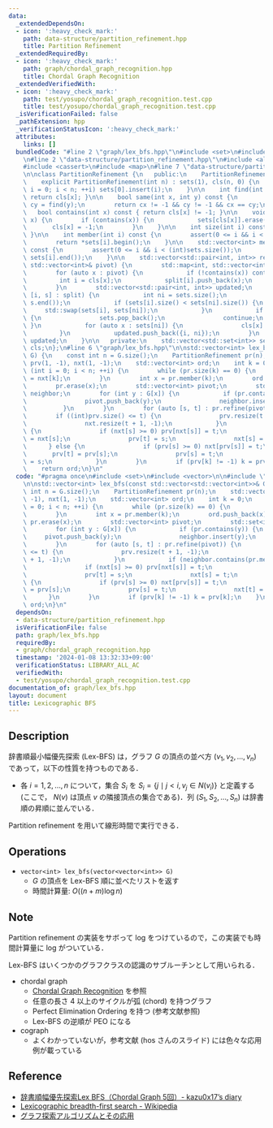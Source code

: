 ```yaml
---
data:
  _extendedDependsOn:
  - icon: ':heavy_check_mark:'
    path: data-structure/partition_refinement.hpp
    title: Partition Refinement
  _extendedRequiredBy:
  - icon: ':heavy_check_mark:'
    path: graph/chordal_graph_recognition.hpp
    title: Chordal Graph Recognition
  _extendedVerifiedWith:
  - icon: ':heavy_check_mark:'
    path: test/yosupo/chordal_graph_recognition.test.cpp
    title: test/yosupo/chordal_graph_recognition.test.cpp
  _isVerificationFailed: false
  _pathExtension: hpp
  _verificationStatusIcon: ':heavy_check_mark:'
  attributes:
    links: []
  bundledCode: "#line 2 \"graph/lex_bfs.hpp\"\n#include <set>\n#include <vector>\n\
    \n#line 2 \"data-structure/partition_refinement.hpp\"\n#include <algorithm>\n\
    #include <cassert>\n#include <map>\n#line 7 \"data-structure/partition_refinement.hpp\"\
    \n\nclass PartitionRefinement {\n   public:\n    PartitionRefinement() = default;\n\
    \    explicit PartitionRefinement(int n) : sets(1), cls(n, 0) {\n        for (int\
    \ i = 0; i < n; ++i) sets[0].insert(i);\n    }\n\n    int find(int x) const {\
    \ return cls[x]; }\n\n    bool same(int x, int y) const {\n        int cx = find(x),\
    \ cy = find(y);\n        return cx != -1 && cy != -1 && cx == cy;\n    }\n\n \
    \   bool contains(int x) const { return cls[x] != -1; }\n\n    void erase(int\
    \ x) {\n        if (contains(x)) {\n            sets[cls[x]].erase(x);\n     \
    \       cls[x] = -1;\n        }\n    }\n\n    int size(int i) const { return sets[i].size();\
    \ }\n\n    int member(int i) const {\n        assert(0 <= i && i < (int)sets.size());\n\
    \        return *sets[i].begin();\n    }\n\n    std::vector<int> members(int i)\
    \ const {\n        assert(0 <= i && i < (int)sets.size());\n        return std::vector<int>(sets[i].begin(),\
    \ sets[i].end());\n    }\n\n    std::vector<std::pair<int, int>> refine(const\
    \ std::vector<int>& pivot) {\n        std::map<int, std::vector<int>> split;\n\
    \        for (auto x : pivot) {\n            if (!contains(x)) continue;\n   \
    \         int i = cls[x];\n            split[i].push_back(x);\n            sets[i].erase(x);\n\
    \        }\n        std::vector<std::pair<int, int>> updated;\n        for (auto&\
    \ [i, s] : split) {\n            int ni = sets.size();\n            sets.emplace_back(s.begin(),\
    \ s.end());\n            if (sets[i].size() < sets[ni].size()) {\n           \
    \     std::swap(sets[i], sets[ni]);\n            }\n            if (sets[ni].empty())\
    \ {\n                sets.pop_back();\n                continue;\n           \
    \ }\n            for (auto x : sets[ni]) {\n                cls[x] = ni;\n   \
    \         }\n            updated.push_back({i, ni});\n        }\n        return\
    \ updated;\n    }\n\n   private:\n    std::vector<std::set<int>> sets;\n    std::vector<int>\
    \ cls;\n};\n#line 6 \"graph/lex_bfs.hpp\"\n\nstd::vector<int> lex_bfs(const std::vector<std::vector<int>>&\
    \ G) {\n    const int n = G.size();\n    PartitionRefinement pr(n);\n    std::vector<int>\
    \ prv(1, -1), nxt(1, -1);\n    std::vector<int> ord;\n    int k = 0;\n    for\
    \ (int i = 0; i < n; ++i) {\n        while (pr.size(k) == 0) {\n            k\
    \ = nxt[k];\n        }\n        int x = pr.member(k);\n        ord.push_back(x);\n\
    \        pr.erase(x);\n        std::vector<int> pivot;\n        std::set<int>\
    \ neighbor;\n        for (int y : G[x]) {\n            if (pr.contains(y)) {\n\
    \                pivot.push_back(y);\n                neighbor.insert(y);\n  \
    \          }\n        }\n        for (auto [s, t] : pr.refine(pivot)) {\n    \
    \        if ((int)prv.size() <= t) {\n                prv.resize(t + 1, -1);\n\
    \                nxt.resize(t + 1, -1);\n            }\n            if (neighbor.contains(pr.member(s)))\
    \ {\n                if (nxt[s] >= 0) prv[nxt[s]] = t;\n                nxt[t]\
    \ = nxt[s];\n                prv[t] = s;\n                nxt[s] = t;\n      \
    \      } else {\n                if (prv[s] >= 0) nxt[prv[s]] = t;\n         \
    \       prv[t] = prv[s];\n                prv[s] = t;\n                nxt[t]\
    \ = s;\n            }\n        }\n        if (prv[k] != -1) k = prv[k];\n    }\n\
    \    return ord;\n}\n"
  code: "#pragma once\n#include <set>\n#include <vector>\n\n#include \"../data-structure/partition_refinement.hpp\"\
    \n\nstd::vector<int> lex_bfs(const std::vector<std::vector<int>>& G) {\n    const\
    \ int n = G.size();\n    PartitionRefinement pr(n);\n    std::vector<int> prv(1,\
    \ -1), nxt(1, -1);\n    std::vector<int> ord;\n    int k = 0;\n    for (int i\
    \ = 0; i < n; ++i) {\n        while (pr.size(k) == 0) {\n            k = nxt[k];\n\
    \        }\n        int x = pr.member(k);\n        ord.push_back(x);\n       \
    \ pr.erase(x);\n        std::vector<int> pivot;\n        std::set<int> neighbor;\n\
    \        for (int y : G[x]) {\n            if (pr.contains(y)) {\n           \
    \     pivot.push_back(y);\n                neighbor.insert(y);\n            }\n\
    \        }\n        for (auto [s, t] : pr.refine(pivot)) {\n            if ((int)prv.size()\
    \ <= t) {\n                prv.resize(t + 1, -1);\n                nxt.resize(t\
    \ + 1, -1);\n            }\n            if (neighbor.contains(pr.member(s))) {\n\
    \                if (nxt[s] >= 0) prv[nxt[s]] = t;\n                nxt[t] = nxt[s];\n\
    \                prv[t] = s;\n                nxt[s] = t;\n            } else\
    \ {\n                if (prv[s] >= 0) nxt[prv[s]] = t;\n                prv[t]\
    \ = prv[s];\n                prv[s] = t;\n                nxt[t] = s;\n      \
    \      }\n        }\n        if (prv[k] != -1) k = prv[k];\n    }\n    return\
    \ ord;\n}\n"
  dependsOn:
  - data-structure/partition_refinement.hpp
  isVerificationFile: false
  path: graph/lex_bfs.hpp
  requiredBy:
  - graph/chordal_graph_recognition.hpp
  timestamp: '2024-01-08 13:32:33+09:00'
  verificationStatus: LIBRARY_ALL_AC
  verifiedWith:
  - test/yosupo/chordal_graph_recognition.test.cpp
documentation_of: graph/lex_bfs.hpp
layout: document
title: Lexicographic BFS
---
```


## Description

辞書順最小幅優先探索 (Lex-BFS) は，グラフ $G$ の頂点の並べ方 $(v_1,v_2,\dots,v_n)$ であって，以下の性質を持つものである．

- 各 $i=1,2,\dots,n$ について，集合 $S_i$ を $S_i=\{j \mid j \lt i, v_j \in N(v_i) \}$ と定義する (ここで， $N(v)$ は頂点 $v$ の隣接頂点の集合である)．列 $(S_1,S_2,\dots,S_n)$ は辞書順の昇順に並んでいる．

Partition refinement を用いて線形時間で実行できる．

## Operations

- `vector<int> lex_bfs(vector<vector<int>> G)`
    - $G$ の頂点を Lex-BFS 順に並べたリストを返す
    - 時間計算量: $O((n+m)\log n)$

## Note

Partition refinement の実装をサボって log をつけているので，この実装でも時間計算量に log がついている．

Lex-BFS はいくつかのグラフクラスの認識のサブルーチンとして用いられる．
- chordal graph
    - [Chordal Graph Recognition](chordal_graph_recognition.md) を参照
    - 任意の長さ $4$ 以上のサイクルが弧 (chord) を持つグラフ
    - Perfect Elimination Ordering を持つ (参考文献参照)
    - Lex-BFS の逆順が PEO になる
- cograph
    - よくわかっていないが，参考文献 (hos さんのスライド) には色々な応用例が載っている

## Reference

- [辞書順幅優先探索Lex BFS（Chordal Graph 5回）- kazu0x17’s diary](https://chocobaby-aporo.hatenablog.com/entry/2018/12/25/011447)
- [Lexicographic breadth-first search - Wikipedia](https://en.wikipedia.org/wiki/Lexicographic_breadth-first_search)
- [グラフ探索アルゴリズムとその応用](http://hos.ac/slides/20110504_graph.pdf)